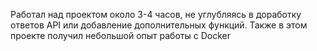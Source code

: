 Работал над проектом около 3-4 часов, не углубляясь в доработку ответов API или добавление дополнительных функций. Также в этом проекте получил небольшой опыт работы с Docker